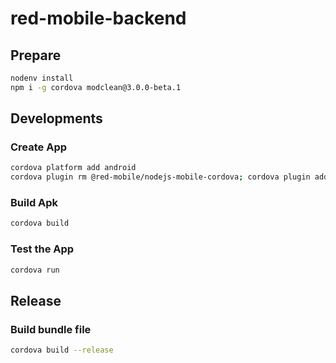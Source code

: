# red-mobile-backend

## Prepare

```zsh
nodenv install
npm i -g cordova modclean@3.0.0-beta.1
```

## Developments

### Create App

```bash
cordova platform add android
cordova plugin rm @red-mobile/nodejs-mobile-cordova; cordova plugin add @red-mobile/nodejs-mobile-cordova@latest
```

### Build Apk

```zsh
cordova build
```

### Test the App

```zsh
cordova run
```

## Release

### Build bundle file

```zsh
cordova build --release
```
